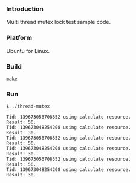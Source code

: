 ### Introduction

Multi thread mutex lock test sample code.


### Platform

Ubuntu for Linux.


### Build

```console
make
```


### Run

```console
$ ./thread-mutex

Tid: 139673056708352 using calculate resource.
Result: 56.
Tid: 139673048254208 using calculate resource.
Result: 30.
Tid: 139673056708352 using calculate resource.
Result: 56.
Tid: 139673048254208 using calculate resource.
Result: 30.
Tid: 139673056708352 using calculate resource.
Result: 56.
Tid: 139673048254208 using calculate resource.
Result: 30.
```
